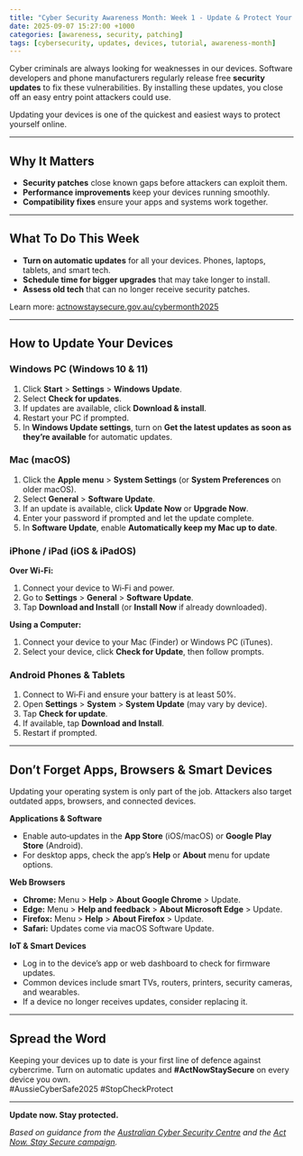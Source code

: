 ```yaml
---
title: "Cyber Security Awareness Month: Week 1 - Update & Protect Your Devices"
date: 2025-09-07 15:27:00 +1000
categories: [awareness, security, patching]
tags: [cybersecurity, updates, devices, tutorial, awareness-month]
---
```



Cyber criminals are always looking for weaknesses in our devices. Software developers and phone manufacturers regularly release free **security updates** to fix these vulnerabilities. By installing these updates, you close off an easy entry point attackers could use.

Updating your devices is one of the quickest and easiest ways to protect yourself online.

---

## Why It Matters
- **Security patches** close known gaps before attackers can exploit them.
- **Performance improvements** keep your devices running smoothly.
- **Compatibility fixes** ensure your apps and systems work together.

---

## What To Do This Week
- **Turn on automatic updates** for all your devices. Phones, laptops, tablets, and smart tech.
- **Schedule time for bigger upgrades** that may take longer to install.
- **Assess old tech** that can no longer receive security patches.

Learn more: [actnowstaysecure.gov.au/cybermonth2025](https://actnowstaysecure.gov.au/cybermonth2025)

---

## How to Update Your Devices

### Windows PC (Windows 10 & 11) 
1. Click **Start** > **Settings** > **Windows Update**.
2. Select **Check for updates**.
3. If updates are available, click **Download & install**.
4. Restart your PC if prompted.
5. In **Windows Update settings**, turn on **Get the latest updates as soon as they’re available** for automatic updates.

### Mac (macOS)
1. Click the **Apple menu** > **System Settings** (or **System Preferences** on older macOS).
2. Select **General** > **Software Update**.
3. If an update is available, click **Update Now** or **Upgrade Now**.
4. Enter your password if prompted and let the update complete.
5. In **Software Update**, enable **Automatically keep my Mac up to date**.

### iPhone / iPad (iOS & iPadOS)

**Over Wi‑Fi:**
1. Connect your device to Wi‑Fi and power.
2. Go to **Settings** > **General** > **Software Update**.
3. Tap **Download and Install** (or **Install Now** if already downloaded).

**Using a Computer:**
1. Connect your device to your Mac (Finder) or Windows PC (iTunes).
2. Select your device, click **Check for Update**, then follow prompts.

### Android Phones & Tablets
1. Connect to Wi‑Fi and ensure your battery is at least 50%.
2. Open **Settings** > **System** > **System Update** (may vary by device).
3. Tap **Check for update**.
4. If available, tap **Download and Install**.
5. Restart if prompted.

---

## Don’t Forget Apps, Browsers & Smart Devices

Updating your operating system is only part of the job. Attackers also target outdated apps, browsers, and connected devices.

**Applications & Software**
- Enable auto‑updates in the **App Store** (iOS/macOS) or **Google Play Store** (Android).
- For desktop apps, check the app’s **Help** or **About** menu for update options.

**Web Browsers**
- **Chrome:** Menu > **Help** > **About Google Chrome** > Update.
- **Edge:** Menu > **Help and feedback** > **About Microsoft Edge** > Update.
- **Firefox:** Menu > **Help** > **About Firefox** > Update.
- **Safari:** Updates come via macOS Software Update.

**IoT & Smart Devices**
- Log in to the device’s app or web dashboard to check for firmware updates.
- Common devices include smart TVs, routers, printers, security cameras, and wearables.
- If a device no longer receives updates, consider replacing it.

---

## Spread the Word
Keeping your devices up to date is your first line of defence against cybercrime. Turn on automatic updates and **#ActNowStaySecure** on every device you own.  
#AussieCyberSafe2025 #StopCheckProtect

---


**Update now. Stay protected.**  

*Based on guidance from the [Australian Cyber Security Centre](https://www.cyber.gov.au) and the [Act Now. Stay Secure campaign](https://www.actnowstaysecure.gov.au).*
